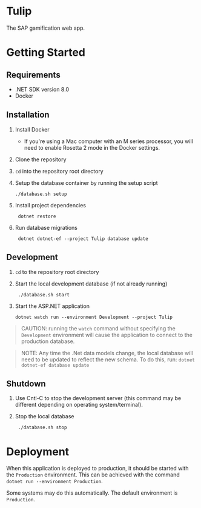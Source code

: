 # Tulip
The SAP gamification web app.

# Getting Started
## Requirements
- .NET SDK version 8.0
- Docker

## Installation
1. Install Docker
    - If you're using a Mac computer with an M series
      processor, you will need to enable Rosetta 2 mode in the Docker settings.
2. Clone the repository 
3. `cd` into the repository root directory
4. Setup the database container by running the setup
   script 

       ./database.sh setup

5. Install project dependencies

        dotnet restore

6. Run database migrations 

        dotnet dotnet-ef --project Tulip database update
   
## Development
1. `cd` to the repository root directory
2. Start the local development database (if not already running)

        ./database.sh start

2. Start the ASP.NET application
       
       dotnet watch run --environment Development --project Tulip

> CAUTION: running the `watch` command without specifying the `Development` environment
> will cause the application to connect to the production database.

> NOTE: Any time the .Net data models change, the local database will need
> to be updated to reflect the new schema. To do this, run:
> `dotnet dotnet-ef database update`

## Shutdown
1. Use Cntl-C to stop the development server 
   (this command may be different depending on
   operating system/terminal).
2. Stop the local database

        ./database.sh stop

# Deployment
When this application is deployed to production, it should be started 
with the `Production` environment. This can be achieved with the
command `dotnet run --environment Production`.

Some systems may do this automatically. The default environment is
`Production`. 